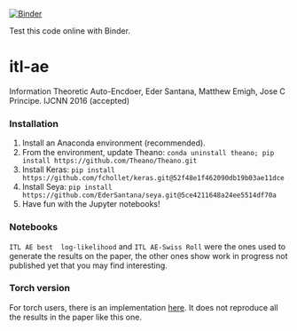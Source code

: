 [![Binder](http://mybinder.org/badge.svg)](http://mybinder.org/repo/cnel/itl-ae)

Test this code online with Binder.

# itl-ae
Information Theoretic Auto-Encdoer, Eder Santana, Matthew Emigh, Jose C Principe. IJCNN 2016 (accepted)

### Installation
1. Install an Anaconda environment (recommended).
2. From the environment, update Theano: `conda uninstall theano; pip install https://github.com/Theano/Theano.git`
3. Install Keras: `pip install https://github.com/fchollet/keras.git@52f48e1f462090db19b03ae11dce`
4. Install Seya: `pip install https://github.com/EderSantana/seya.git@5ce4211648a24ee5514df70a`
5. Have fun with the Jupyter notebooks!

### Notebooks
`ITL AE best  log-likelihood` and `ITL AE-Swiss Roll` were the ones used to
generate the results on the paper, the other ones show work in progress not
published yet that you may find interesting.

### Torch version
For torch users, there is an implementation [here](). It does not reproduce all the
results in the paper like this one.
